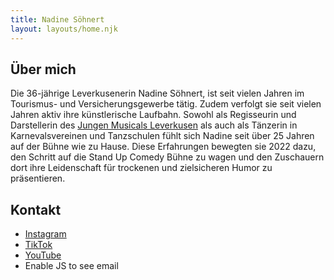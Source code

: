 ```yaml
---
title: Nadine Söhnert
layout: layouts/home.njk
---
```


## Über mich

Die 36-jährige Leverkusenerin Nadine Söhnert, ist seit vielen Jahren im Tourismus- und Versicherungsgewerbe tätig. Zudem verfolgt sie seit vielen Jahren aktiv ihre künstlerische Laufbahn. Sowohl als Regisseurin und Darstellerin des [Jungen Musicals Leverkusen](https://www.jungesmusical.de) als auch als Tänzerin in Karnevalsvereinen und Tanzschulen fühlt sich Nadine seit über 25 Jahren auf der Bühne wie zu Hause. Diese Erfahrungen bewegten sie 2022 dazu, den Schritt auf die Stand Up Comedy Bühne zu wagen und den Zuschauern dort ihre Leidenschaft für trockenen und zielsicheren Humor zu präsentieren.

## Kontakt

<div class="contacts">

<ul>
<li>
<a href="https://instagram.com/nadinesoehnert" target="_blank" rel="noopener noreferrer" data-umami-event="Contact CTA" data-umami-event-type="instagram">Instagram</a>
</li>
<li>
<a href="https://tiktok.com/@nadinesoehnert" target="_blank" rel="noopener noreferrer" data-umami-event="Contact CTA" data-umami-event-type="tiktok">TikTok</a>
</li>
<li>
<a href="https://www.youtube.com/@nadinesoehnert" target="_blank" rel="noopener noreferrer" data-umami-event="Contact CTA" data-umami-event-type="youtube">YouTube</a>
</li>
<li>
<span class="email-filler" data-umami-event="Contact CTA" data-umami-event-type="email">Enable JS to see email</span>
</li>
</ul>

</div>